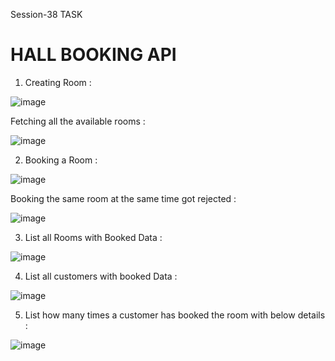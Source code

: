 Session-38 TASK

# HALL BOOKING API

1. Creating Room :

![image](https://github.com/user-attachments/assets/876dee68-4170-43da-8e9a-9adffab9f380)

Fetching all the available rooms :
 
![image](https://github.com/user-attachments/assets/62dba40b-ceac-4638-931e-2a13842adeb9)

2. Booking a Room :

![image](https://github.com/user-attachments/assets/d886e138-66f7-4541-b6c0-887627be204c)

Booking the same room at the same time got rejected :
 
![image](https://github.com/user-attachments/assets/685e3f6d-2f9c-4073-9141-079ba1122961)

3. List all Rooms with Booked Data :

![image](https://github.com/user-attachments/assets/72a93f32-ba0d-4c6c-a840-00bd9529a414)
 
4. List all customers with booked Data :

![image](https://github.com/user-attachments/assets/6dc57703-118f-424d-962c-fbfda88798df)
 
5. List how many times a customer has booked the room with below details :
 
![image](https://github.com/user-attachments/assets/3456bc23-2e7b-48d1-b395-030a2fe1168d)
